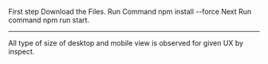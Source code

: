 First step 
Download the Files.
Run Command npm install --force
Next Run command npm run start.

-----------------------------
All type of size of desktop and mobile view is observed for given UX by inspect. 
